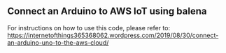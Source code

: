## Connect an Arduino to AWS IoT using balena

For instructions on how to use this code, please refer to:
https://internetofthings365368062.wordpress.com/2019/08/30/connect-an-arduino-uno-to-the-aws-cloud/
